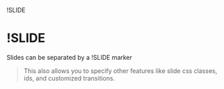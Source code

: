 !SLIDE

# !SLIDE

Slides can be separated by a !SLIDE marker

> This also allows you to specify other features like slide css classes, ids,
  and customized transitions. 